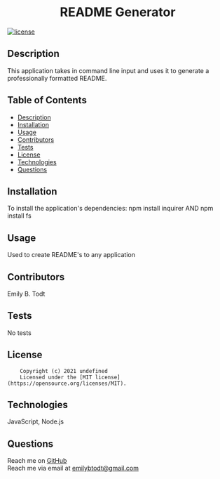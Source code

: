  
  <h1 align="center">README Generator</h1>

  [![license](https://img.shields.io/static/v1?label=license&message=MIT&color=red)](https://opensource.org/licenses/MIT)

  ## Description
  This application takes in command line input and uses it to generate a professionally formatted README.

  ## Table of Contents

  - [Description](#description)
  - [Installation](#installation)
  - [Usage](#usage)
  - [Contributors](#contributors)
  - [Tests](#tests)
  - [License](#license)
  - [Technologies](#technologies)
  - [Questions](#questions)
  
  ## Installation
  To install the application's dependencies: npm install inquirer AND npm install fs

  ## Usage
  Used to create README's to any application

  ## Contributors
  Emily B. Todt

  ## Tests
  No tests

  ## License
  
        Copyright (c) 2021 undefined  
        Licensed under the [MIT license](https://opensource.org/licenses/MIT).
      

  ## Technologies
  JavaScript, Node.js

  ## Questions
  Reach me on [GitHub](https://www.github.com/todtsies)  
  Reach me via email at <emilybtodt@gmail.com>
